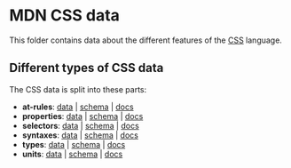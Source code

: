 # MDN CSS data

This folder contains data about the different features of the [CSS](https://developer.mozilla.org/en-US/docs/Web/CSS) language.

## Different types of CSS data

The CSS data is split into these parts:

* **at-rules**:
[data](https://github.com/mdn/data/blob/master/css/at-rules.json) |
[schema](https://github.com/mdn/data/blob/master/css/at-rules.schema.json) |
[docs](https://github.com/mdn/data/blob/master/css/at-rules.md)
* **properties**:
[data](https://github.com/mdn/data/blob/master/css/properties.json) |
[schema](https://github.com/mdn/data/blob/master/css/properties.schema.json) |
[docs](https://github.com/mdn/data/blob/master/css/properties.md)
* **selectors**:
[data](https://github.com/mdn/data/blob/master/css/selectors.json) |
[schema](https://github.com/mdn/data/blob/master/css/selectors.schema.json) |
[docs](https://github.com/mdn/data/blob/master/css/selectors.md)
* **syntaxes**:
[data](https://github.com/mdn/data/blob/master/css/syntaxes.json) |
[schema](https://github.com/mdn/data/blob/master/css/syntaxes.schema.json) |
[docs](https://github.com/mdn/data/blob/master/css/syntaxes.md)
* **types**:
[data](https://github.com/mdn/data/blob/master/css/types.json) |
[schema](https://github.com/mdn/data/blob/master/css/types.schema.json) |
[docs](https://github.com/mdn/data/blob/master/css/types.md)
* **units**:
[data](https://github.com/mdn/data/blob/master/css/units.json) |
[schema](https://github.com/mdn/data/blob/master/css/units.schema.json) |
[docs](https://github.com/mdn/data/blob/master/css/units.md)
